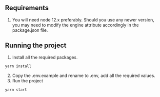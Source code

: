  ## Requirements

1. You will need node 12.x preferably. Should you use any newer version, you may need to modify the engine attribute accordingly in the package.json file. 

## Running the project
1. Install all the required packages.
```cmd
yarn install
```
2. Copy the .env.example and rename to .env, add all the required values.
3. Run the project
```cmd
yarn start
```

